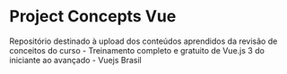 # Project Concepts Vue

Repositório destinado à upload dos conteúdos aprendidos da revisão de conceitos do curso - Treinamento completo e gratuito de Vue.js 3 do iniciante ao avançado - Vuejs Brasil
